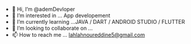 - 👋 Hi, I’m @ademDevloper
- 👀 I’m interested in ... App developement
- 🌱 I’m currently learning ...JAVA / DART / ANDROID STUDIO / FLUTTER
- 💞️ I’m looking to collaborate on ...
- 📫 How to reach me ... lahlahnoureddine5@gmail.com 

<!---
ademDevloper/ademDevloper is a ✨ special ✨ repository because its `README.md` (this file) appears on your GitHub profile.
You can click the Preview link to take a look at your changes.
--->
